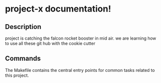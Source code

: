 # project-x documentation!

## Description

project is catching the falcon rocket booster in mid air. 
we are learning how to use all these git hub with the cookie cutter

## Commands

The Makefile contains the central entry points for common tasks related to this project.

